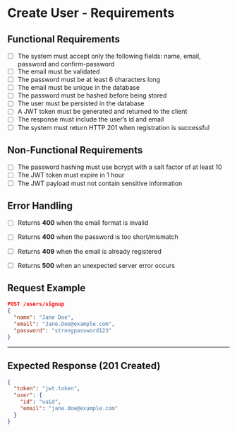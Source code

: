 # Create User - Requirements 

## Functional Requirements

- [ ] The system must accept only the following fields: name, email, password and confirm-password
- [ ] The email must be validated
- [ ] The password must be at least 6 characters long
- [ ] The email must be unique in the database
- [ ] The password must be hashed before being stored
- [ ] The user must be persisted in the database
- [ ] A JWT token must be generated and returned to the client
- [ ] The response must include the user’s id and email
- [ ] The system must return HTTP 201 when registration is successful

## Non-Functional Requirements

- [ ] The password hashing must use bcrypt with a salt factor of at least 10
- [ ] The JWT token must expire in 1 hour
- [ ] The JWT payload must not contain sensitive information
   
## Error Handling

- [ ] Returns **400** when the email format is invalid
- [ ] Returns **400** when the password is too short/mismatch
- [ ] Returns **409** when the email is already registered
- [ ] Returns **500** when an unexpected server error occurs


## Request Example

```json
POST /users/signup
{
  "name": "Jane Doe",
  "email": "Jane.Doe@example.com",
  "password": "strongpassword123"
}
```

---

## Expected Response (201 Created)

```json
{
  "token": "jwt.token",
  "user": {
    "id": "uuid",
    "email": "jane.doe@example.com"
  }
}
```
